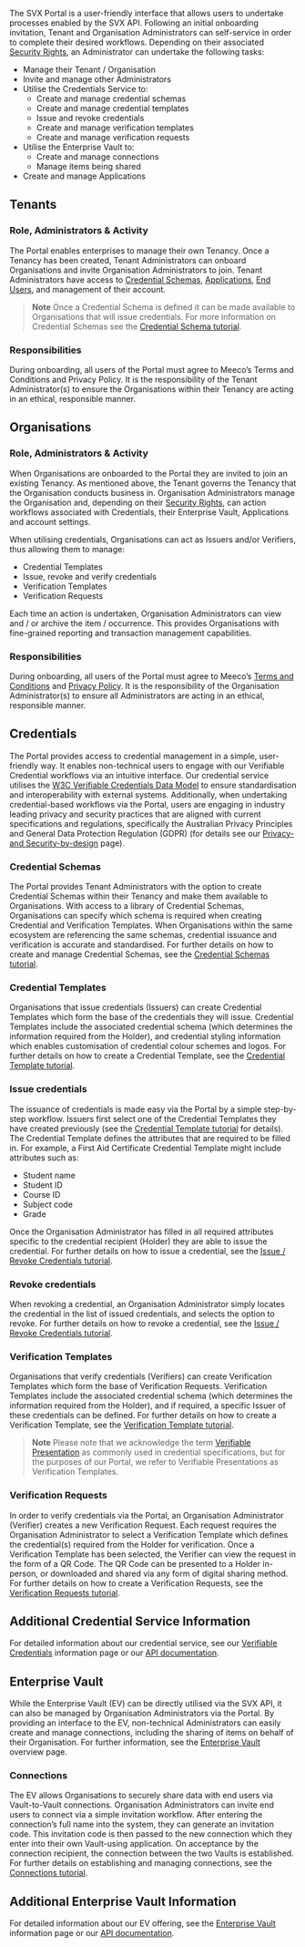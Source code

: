 The SVX Portal is a user-friendly interface that allows users to undertake processes enabled by the SVX API. Following an initial onboarding invitation, Tenant and Organisation Administrators can self-service in order to complete their desired workflows. Depending on their associated [Security Rights](./concepts/terminology.md#security-rights-(srs)), an Administrator can undertake the following tasks:

- Manage their Tenant / Organisation
- Invite and manage other Administrators
- Utilise the Credentials Service to:
  - Create and manage credential schemas
  - Create and manage credential templates
  - Issue and revoke credentials
  - Create and manage verification templates
  - Create and manage verification requests
- Utilise the Enterprise Vault to:
  - Create and manage connections
  - Manage items being shared
- Create and manage Applications

## Tenants

### Role, Administrators & Activity

The Portal enables enterprises to manage their own Tenancy. Once a Tenancy has been created, Tenant Administrators can onboard Organisations and invite Organisation Administrators to join. Tenant Administrators have access to [Credential Schemas](./guides/portal-tutorials/tenant-administrators/credential-schemas.md), [Applications](./guides/portal-tutorials/tenant-administrators/applications.md), [End Users](./guides/portal-tutorials/tenant-administrators/end-users.md), and management of their account.

> **Note**
> Once a Credential Schema is defined it can be made available to Organisations that will issue credentials. For more information on Credential Schemas see the [Credential Schema tutorial](./guides/portal-tutorials/tenant-administrators/credential-schemas.md).

### Responsibilities

During onboarding, all users of the Portal must agree to Meeco’s Terms and Conditions and Privacy Policy. It is the responsibility of the Tenant Administrator(s) to ensure the Organisations within their Tenancy are acting in an ethical, responsible manner.

## Organisations

### Role, Administrators & Activity

When Organisations are onboarded to the Portal they are invited to join an existing Tenancy. As mentioned above, the Tenant governs the Tenancy that the Organisation conducts business in. Organisation Administrators manage the Organisation and, depending on their [Security Rights](./concepts/terminology.md#security-rights-(srs)), can action workflows associated with Credentials, their Enterprise Vault, Applications and account settings. 

When utilising credentials, Organisations can act as Issuers and/or Verifiers, thus allowing them to manage:
- Credential Templates
- Issue, revoke and verify credentials
- Verification Templates
- Verification Requests

Each time an action is undertaken, Organisation Administrators can view and / or archive the item / occurrence. This provides Organisations with fine-grained reporting and transaction management capabilities.

### Responsibilities

During onboarding, all users of the Portal must agree to Meeco’s [Terms and Conditions](https://www.meeco.me/terms) and [Privacy Policy](https://www.meeco.me/privacy). It is the responsibility of the Organisation Administrator(s) to ensure all Administrators are acting in an ethical, responsible manner.

## Credentials

The Portal provides access to credential management in a simple, user-friendly way. It enables non-technical users to engage with our Verifiable Credential workflows via an intuitive interface. Our credential service utilises the [W3C Verifiable Credentials Data Model](https://www.w3.org/TR/vc-data-model-2.0/) to ensure standardisation and interoperability with  external systems. Additionally, when undertaking credential-based workflows via the Portal, users are engaging in industry leading privacy and security practices that are aligned with current specifications and regulations, specifically the Australian Privacy Principles and General Data Protection Regulation (GDPR) (for details see our [Privacy- and Security-by-design](./concepts/privacy-and-security-by-design.md) page).

### Credential Schemas

The Portal provides Tenant Administrators with the option to create Credential Schemas within their Tenancy and make them available to Organisations. With access to a library of Credential Schemas, Organisations can specify which schema is required when creating Credential and Verification Templates. When Organisations within the same ecosystem are referencing the same schemas, credential issuance and verification is accurate and standardised. For further details on how to create and manage Credential Schemas, see the [Credential Schemas tutorial](./guides/portal-tutorials/tenant-administrators/credential-schemas.md). 

### Credential Templates

Organisations that issue credentials (Issuers) can create Credential Templates which form the base of the credentials they will issue. Credential Templates include the associated credential schema (which determines the information required from the Holder), and credential styling information which enables customisation of credential colour schemes and logos. For further details on how to create a Credential Template, see the [Credential Template tutorial](./guides/portal-tutorials/organisation-administrators/credential-templates.md). 

### Issue credentials

The issuance of credentials is made easy via the Portal by a simple step-by-step workflow. Issuers first select one of the Credential Templates they have created previously (see the [Credential Template tutorial](./guides/portal-tutorials/organisation-administrators/credential-templates.md) for details). The Credential Template defines the attributes that are required to be filled in. For example, a First Aid Certificate Credential Template might include attributes such as:
- Student name
- Student ID
- Course ID
- Subject code
- Grade

Once the Organisation Administrator has filled in all required attributes specific to the credential recipient (Holder) they are able to issue the credential. For further details on how to issue a credential, see the [Issue / Revoke Credentials tutorial](./guides/portal-tutorials/organisation-administrators/issue-revoke-credentials.md). 

### Revoke credentials

When revoking a credential, an Organisation Administrator simply locates the credential in the list of issued credentials, and selects the option to revoke. For further details on how to revoke a credential, see the [Issue / Revoke Credentials tutorial](./guides/portal-tutorials/organisation-administrators/issue-revoke-credentials.md). 

### Verification Templates

Organisations that verify credentials (Verifiers) can create Verification Templates which form the base of Verification Requests. Verification Templates include the associated credential schema (which determines the information required from the Holder), and if required, a specific Issuer of these credentials can be defined. For further details on how to create a Verification Template, see the [Verification Template tutorial](./guides/portal-tutorials/organisation-administrators/verification-templates.md).

> **Note**
> Please note that we acknowledge the term [Verifiable Presentation](./concepts/terminology.md#verifiable-presentation) as commonly used in credential specifications, but for the purposes of our Portal, we refer to Verifiable Presentations as Verification Templates.

### Verification Requests

In order to verify credentials via the Portal, an Organisation Administrator (Verifier) creates a new Verification Request. Each request requires the Organisation Administrator to select a Verification Template which defines the credential(s) required from the Holder for verification. Once a Verification Template has been selected, the Verifier can view the request in the form of a QR Code. The QR Code can be presented to a Holder in-person, or downloaded and shared via any form of digital sharing method. For further details on how to create a Verification Requests, see the [Verification Requests tutorial](./guides/portal-tutorials/organisation-administrators/verification-requests.md). 

## Additional Credential Service Information

For detailed information about our credential service, see our [Verifiable Credentials](https://www.meeco.me/verifiable-credentials) information page or our [API documentation](https://api-reference-sandbox.svx.exchange/).

## Enterprise Vault

While the Enterprise Vault (EV) can be directly utilised via the SVX API, it can also be managed by Organisation Administrators via the Portal. By providing an interface to the EV, non-technical Administrators can easily create and manage connections, including the sharing of items on behalf of their Organisation. For further information, see the [Enterprise Vault](./platform/vault/enterprise-vault.md) overview page.

### Connections

The EV allows Organisations to securely share data with end users via Vault-to-Vault connections. Organisation Administrators can invite end users to connect via a simple invitation workflow. After entering the connection’s full name into the system, they can generate an invitation code. This invitation code is then passed to the new connection which they enter into their own Vault-using application. On acceptance by the connection recipient, the connection between the two Vaults is established. For further details on establishing and managing connections, see the [Connections tutorial](./guides/portal-tutorials/organisation-administrators/connections.md).

## Additional Enterprise Vault Information

For detailed information about our EV offering, see the [Enterprise Vault](./platform/vault/enterprise-vault.md) information page or our [API documentation](https://api-reference-sandbox.svx.exchange/).
